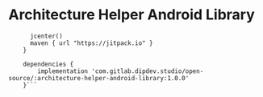 # Architecture Helper Android Library

```repositories {
      jcenter()
      maven { url "https://jitpack.io" }
    }

    dependencies {
        implementation 'com.gitlab.dipdev.studio/open-source/:architecture-helper-android-library:1.0.0'
    }```
